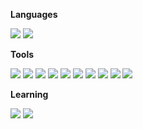 <!-- 아이콘 관련 URL: https://simpleicons.org/ -->
<!-- 뱃지 관련 URL: https://shields.io/ -->

**Languages**    
    
<code style="display: inline-flex; justify-content: center; align-items: center;"><img src="https://img.shields.io/badge/-JavaScript-grey?logo=javascript"/></code>
<code style="display: inline-flex; justify-content: center; align-items: center;"><img src="https://img.shields.io/badge/-TypeScript-grey?logo=typescript"/></code>
   
   
**Tools**     
     
<code style="display: inline-flex; justify-content: center; align-items: center;"><img src="https://img.shields.io/badge/-Git-grey?logo=git"/></code>
<code style="display: inline-flex; justify-content: center; align-items: center;"><img src="https://img.shields.io/badge/-Vue-grey?logo=Vue.js"/></code>
<code style="display: inline-flex; justify-content: center; align-items: center;"><img src="https://img.shields.io/badge/-React-grey?logo=react"/></code>
<code style="display: inline-flex; justify-content: center; align-items: center;"><img src="https://img.shields.io/badge/-Apollo-grey?logo=apollographql"/></code>
<code style="display: inline-flex; justify-content: center; align-items: center;"><img src="https://img.shields.io/badge/-GraphQL-grey?logo=graphql"/></code>
<code style="display: inline-flex; justify-content: center; align-items: center;"><img src="https://img.shields.io/badge/-Storybook-grey?logo=storybook"/></code>
<code style="display: inline-flex; justify-content: center; align-items: center;"><img src="https://img.shields.io/badge/-Jest-grey?logo=jest"/></code>
<code style="display: inline-flex; justify-content: center; align-items: center;"><img src="https://img.shields.io/badge/-Scss/Sass-grey?logo=sass"/></code>
<code style="display: inline-flex; justify-content: center; align-items: center;"><img src="https://img.shields.io/badge/-StyledComponents-grey?logo=styledComponents"/></code>
<code style="display: inline-flex; justify-content: center; align-items: center;"><img src="https://img.shields.io/badge/-Flutter-grey?logo=Flutter"/></code>

**Learning**    

<code style="display: inline-flex; justify-content: center; align-items: center;"><img src="https://img.shields.io/badge/-Relay-grey?logo=relay"/></code>
<code style="display: inline-flex; justify-content: center; align-items: center;"><img src="https://img.shields.io/badge/-Next.js-grey?logo=nextdotjs"/></code>



